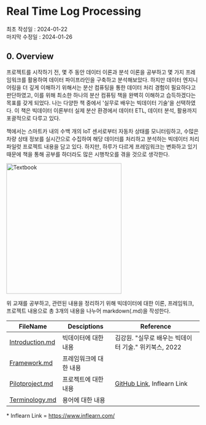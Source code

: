 # Real Time Log Processing
최초 작성일 : 2024-01-22  
마지막 수정일 : 2024-01-26
  
## 0. Overview

프로젝트를 시작하기 전, 몇 주 동안 데이터 이론과 분석 이론을 공부하고 몇 가지 프레임워크를 활용하여 데이터 파이프라인을 구축하고 분석해보았다. 하지만 데이터 엔지니어링을 더 깊게 이해하기 위해서는 분산 컴퓨팅을 통한 데이터 처리 경험이 필요하다고 판단하였고, 이를 위해 최소한 하나의 분산 컴퓨팅 책을 완벽히 이해하고 습득하겠다는 목표를 갖게 되었다. 나는 다양한 책 중에서 '실무로 배우는 빅데이터 기술'을 선택하였다. 이 책은 빅데이터 이론부터 실제 분산 환경에서 데이터 ETL, 데이터 분석, 활용까지 포괄적으로 다루고 있다.  

책에서는 스마트카 내의 수백 개의 IoT 센서로부터 자동차 상태를 모니터링하고, 수많은 차량 상태 정보를 실시간으로 수집하여 해당 데이터를 처리하고 분석하는 빅데이터 처리 파일럿 프로젝트 내용을 담고 있다. 하지만, 하루가 다르게 프레임워크는 변화하고 있기 때문에 책을 통해 공부를 하더라도 많은 시행착오를 겪을 것으로 생각한다.

<img src="./images/textbook.png" width="300" height="340" alt="Textbook">

위 교재를 공부하고, 관련된 내용을 정리하기 위해 빅데이터에 대한 이론, 프레임워크, 프로젝트 내용으로 총 3개의 내용을 나누어 markdown(.md)을 작성한다.

|FileName|Desciptions|Reference|
|--|--|--|
|[Introduction.md](https://github.com/seminarNotes/engineering--Smartcar-real-time-log-processing/blob/main/Introduction.md)|빅데이터에 대한 내용|김강원. "실무로 배우는 빅데이터 기술." 위키북스, 2022|
|[Framework.md](https://github.com/seminarNotes/engineering--Smartcar-real-time-log-processing/blob/main/Framework.md)|프레임워크에 대한 내용|
|[Pilotproject.md](https://github.com/seminarNotes/engineering--Smartcar-real-time-log-processing/blob/main/Pilotproject.md)|프로젝트에 대한 내용| [GitHub Link](https://github.com/wikibook/bigdata2nd), Inflearn Link|
|[Terminology.md](https://github.com/seminarNotes/engineering--Smartcar-real-time-log-processing/blob/main/Terminology.md)|용어에 대한 내용||

\* Inflearn Link = https://www.inflearn.com/

